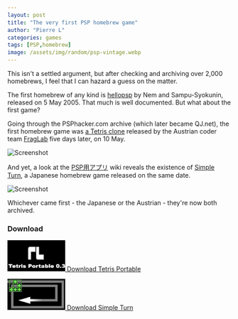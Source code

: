 ```yaml
---
layout: post
title: "The very first PSP homebrew game"
author: "Pierre L"
categories: games
tags: [PSP,homebrew]
image: /assets/img/random/psp-vintage.webp
---
```


This isn't a settled argument, but after checking and archiving over 2,000 homebrews, I feel that I can hazard a guess on the matter.

The first homebrew of any kind is [hellopsp](https://archive.org/details/hellopsp_R1.7z) by Nem and Sampu-Syokunin, released on 5 May 2005. That much is well documented. But what about the first game?

Going through the PSPhacker.com archive (which later became QJ.net), the first homebrew game was [a Tetris clone](https://web.archive.org/web/20050512020947/http://www.psphacker.com/index.html) released by the Austrian coder team [FragLab](https://www.fraglab.at/) five days later, on 10 May. 

![Screenshot](https://github.com/PSP-Archive/PSP-Archive.github.io/raw/gh-pages/assets/img/random/DSCF0059.webp)

And yet, a look at the [PSP用アプリ](https://web.archive.org/web/20050524143511/http://psp.holybell.to/index.php?PSP%CD%D1%A5%A2%A5%D7%A5%EA) wiki reveals the existence of [Simple Turn](https://web.archive.org/web/20050510235947/http://www.nurs.or.jp:80/~calcium/wearable/index.html), a Japanese homebrew game released on the same date.

![Screenshot](https://github.com/PSP-Archive/PSP-Archive.github.io/raw/gh-pages/assets/img/random/diary_050510_01.webp)

Whichever came first - the Japanese or the Austrian - they're now both archived.

### Download

<p class="download-btn">
    <a href="https://archive.org/details/tetrisportable03_eboot.7z">
	<img border="0" alt="Download the homebrew" src="/assets/img/icon0/tetris-portable.webp" width="130" height="70">
	Download Tetris Portable
	</a>
</p>

<p class="download-btn">
    <a href="https://archive.org/details/simp-00787-00003">
	<img border="0" alt="Download the homebrew" src="/assets/img/icon0/simple-turn.webp" width="130" height="70">
	Download Simple Turn
	</a>
</p>
